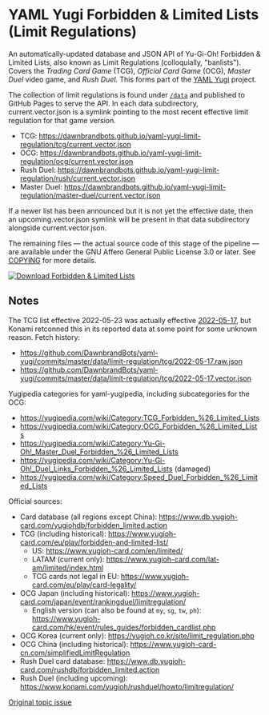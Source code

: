 # YAML Yugi Forbidden & Limited Lists (Limit Regulations)

An automatically-updated database and JSON API of Yu-Gi-Oh! Forbidden & Limited Lists, also known as Limit Regulations
(colloquially, "banlists"). Covers the _Trading Card Game_ (TCG), _Official Card Game_ (OCG), _Master Duel_ video game,
and _Rush Duel_. This forms part of the [YAML Yugi](https://github.com/DawnbrandBots/yaml-yugi) project.

The collection of limit regulations is found under [`/data`](/data) and published to GitHub Pages to serve the API.
In each data subdirectory, current.vector.json is a symlink pointing to the most recent effective limit regulation for
that game version.

- TCG: https://dawnbrandbots.github.io/yaml-yugi-limit-regulation/tcg/current.vector.json
- OCG: https://dawnbrandbots.github.io/yaml-yugi-limit-regulation/ocg/current.vector.json
- Rush Duel: https://dawnbrandbots.github.io/yaml-yugi-limit-regulation/rush/current.vector.json
- Master Duel: https://dawnbrandbots.github.io/yaml-yugi-limit-regulation/master-duel/current.vector.json

If a newer list has been announced but it is not yet the effective date, then an upcoming.vector.json symlink will be
present in that data subdirectory alongside current.vector.json.

The remaining files — the actual source code of this stage of the pipeline — are available under the
GNU Affero General Public License 3.0 or later. See [COPYING](./COPYING) for more details.

[![Download Forbidden & Limited Lists](https://github.com/DawnbrandBots/yaml-yugi-limit-regulation/actions/workflows/limit-regulation.yaml/badge.svg)](https://github.com/DawnbrandBots/yaml-yugi-limit-regulation/actions/workflows/limit-regulation.yaml)

## Notes

The TCG list effective 2022-05-23 was actually effective [2022-05-17](https://yugipedia.com/wiki/May_2022_Lists_(TCG)),
but Konami retconned this in its reported data at some point for some unknown reason. Fetch history:
- https://github.com/DawnbrandBots/yaml-yugi/commits/master/data/limit-regulation/tcg/2022-05-17.raw.json
- https://github.com/DawnbrandBots/yaml-yugi/commits/master/data/limit-regulation/tcg/2022-05-17.vector.json

Yugipedia categories for yaml-yugipedia, including subcategories for the OCG:
- https://yugipedia.com/wiki/Category:TCG_Forbidden_%26_Limited_Lists
- https://yugipedia.com/wiki/Category:OCG_Forbidden_%26_Limited_Lists
- https://yugipedia.com/wiki/Category:Yu-Gi-Oh!_Master_Duel_Forbidden_%26_Limited_Lists
- https://yugipedia.com/wiki/Category:Yu-Gi-Oh!_Duel_Links_Forbidden_%26_Limited_Lists (damaged)
- https://yugipedia.com/wiki/Category:Speed_Duel_Forbidden_%26_Limited_Lists

Official sources:
- Card database (all regions except China): https://www.db.yugioh-card.com/yugiohdb/forbidden_limited.action
- TCG (including historical): https://www.yugioh-card.com/eu/play/forbidden-and-limited-list/
  - US: https://www.yugioh-card.com/en/limited/
  - LATAM (current only): https://www.yugioh-card.com/lat-am/limited/index.html
  - TCG cards not legal in EU: https://www.yugioh-card.com/eu/play/card-legality/
- OCG Japan (including historical): https://www.yugioh-card.com/japan/event/rankingduel/limitregulation/
  - English version (can also be found at `my`, `sg`, `tw`, `ph`): https://www.yugioh-card.com/hk/event/rules_guides/forbidden_cardlist.php
- OCG Korea (current only): https://yugioh.co.kr/site/limit_regulation.php
- OCG China (including historical): https://www.yugioh-card-cn.com/simplifiedLimitRegulation
- Rush Duel card database: https://www.db.yugioh-card.com/rushdb/forbidden_limited.action
- Rush Duel (including upcoming): https://www.konami.com/yugioh/rushduel/howto/limitregulation/

[Original topic issue](https://github.com/DawnbrandBots/yaml-yugi/issues/8)
